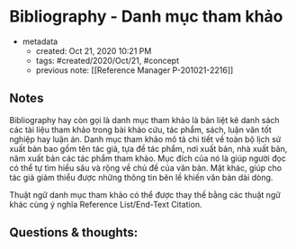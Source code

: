 # Bibliography - Danh mục tham khảo

- metadata
	- created: Oct 21, 2020 10:21 PM
	- tags: #created/2020/Oct/21, #concept 
	- previous note: [[Reference Manager P-201021-2216]]

## Notes
Bibliography hay còn gọi là danh mục tham khảo là bản liệt kê danh sách các tài liệu tham khảo trong bài khảo cứu, tác phẩm, sách, luận văn tốt nghiệp hay luận án. Danh mục tham khảo mô tả chi tiết về toàn bộ lịch sử xuất bản bao gồm tên tác giả, tựa đề tác phẩm, nơi xuất bản, nhà xuất bản, năm xuất bản các tác phẩm tham khảo. Mục đích của nó là giúp người đọc có thể tự tìm hiểu sâu và rộng về chủ đề của văn bản. Mặt khác, giúp cho tác giả giảm thiểu được những thông tin bên lề khiến văn bản dài dòng.

Thuật ngữ danh mục tham khảo có thể được thay thế bằng các thuật ngữ khác cùng ý nghĩa Reference List/End-Text Citation.

## Questions & thoughts:

